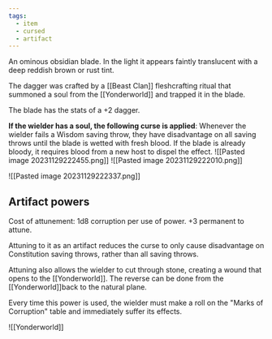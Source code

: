 ```yaml
---
tags:
  - item
  - cursed
  - artifact
---
```

An ominous obsidian blade. In the light it appears faintly translucent with a deep reddish brown or rust tint.

The dagger was crafted by a [[Beast Clan]] fleshcrafting ritual that summoned a soul from the [[Yonderworld]] and trapped it in the blade.

The blade has the stats of a +2 dagger. 

**If the wielder has a soul, the following curse is applied**: Whenever the wielder fails a Wisdom saving throw, they have disadvantage on all saving throws until the blade is wetted with fresh blood. If the blade is already bloody, it requires blood from a new host to dispel the effect.
![[Pasted image 20231129222455.png]]
![[Pasted image 20231129222010.png]]

![[Pasted image 20231129222337.png]]
## Artifact powers
Cost of attunement: 1d8 corruption per use of power. +3 permanent to attune.

Attuning to it as an artifact reduces the curse to only cause disadvantage on Constitution saving throws, rather than all saving throws.

Attuning also allows the wielder to cut through stone, creating a wound that opens to the [[Yonderworld]]. The reverse can be done from the [[Yonderworld]]back to the natural plane.

Every time this power is used, the wielder must make a roll on the "Marks of Corruption" table and immediately suffer its effects.

![[Yonderworld]]